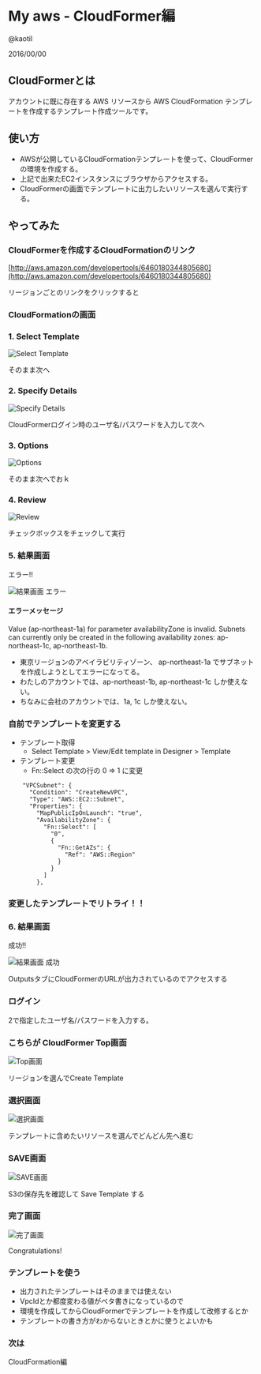 # My aws - CloudFormer編

@kaotil

2016/00/00



## CloudFormerとは

アカウントに既に存在する AWS リソースから AWS CloudFormation テンプレートを作成するテンプレート作成ツールです。



## 使い方

- AWSが公開しているCloudFormationテンプレートを使って、CloudFormerの環境を作成する。
- 上記で出来たEC2インスタンスにブラウザからアクセスする。
- CloudFormerの画面でテンプレートに出力したいリソースを選んで実行する。



## やってみた



### CloudFormerを作成するCloudFormationのリンク

[http://aws.amazon.com/developertools/6460180344805680](http://aws.amazon.com/developertools/6460180344805680)

リージョンごとのリンクをクリックすると



### CloudFormationの画面

### 1. Select Template

![Select Template](/slides/img/0008/cloudformer_select_template.png)<!-- .element: class="img_80" -->

そのまま次へ



### 2. Specify Details

![Specify Details](/slides/img/0008/cloudformer_specify_details.png)<!-- .element: class="img_80" -->

CloudFormerログイン時のユーザ名/パスワードを入力して次へ



### 3. Options

![Options](/slides/img/0008/cloudformer_options.png)<!-- .element: class="img_80" -->

そのまま次へでおｋ



### 4. Review

![Review](/slides/img/0008/cloudformer_review.png)<!-- .element: class="img_50" -->

チェックボックスをチェックして実行



### 5. 結果画面

エラー!!

![結果画面 エラー](/slides/img/0008/cloudformer_create_stack_error.png)<!-- .element: class="img_80" -->



#### エラーメッセージ

Value (ap-northeast-1a) for parameter availabilityZone is invalid. Subnets can currently only be created in the following availability zones: ap-northeast-1c, ap-northeast-1b.

- 東京リージョンのアベイラビリティゾーン、 ap-northeast-1a でサブネットを作成しようとしてエラーになってる。
- わたしのアカウントでは、ap-northeast-1b, ap-northeast-1c しか使えない。
- ちなみに会社のアカウントでは、1a, 1c しか使えない。



### 自前でテンプレートを変更する

- テンプレート取得
  - Select Template > View/Edit template in Designer > Template
- テンプレート変更
  - Fn::Select の次の行の 0 => 1 に変更
```
    "VPCSubnet": {
      "Condition": "CreateNewVPC",
      "Type": "AWS::EC2::Subnet",
      "Properties": {
        "MapPublicIpOnLaunch": "true",
        "AvailabilityZone": {
          "Fn::Select": [
            "0",
            {
              "Fn::GetAZs": {
                "Ref": "AWS::Region"
              }
            }
          ]
        },
```



### 変更したテンプレートでリトライ！！



### 6. 結果画面

成功!!

![結果画面 成功](/slides/img/0008/cloudformer_create_stack_complete.png)<!-- .element: class="img_80" -->

OutputsタブにCloudFormerのURLが出力されているのでアクセスする



### ログイン

2で指定したユーザ名/パスワードを入力する。



### こちらが CloudFormer Top画面

![Top画面](/slides/img/0008/cloudformer_top.png)<!-- .element: class="img_80" -->

リージョンを選んでCreate Template



### 選択画面

![選択画面](/slides/img/0008/cloudformer_choise.png)<!-- .element: class="img_60" -->

テンプレートに含めたいリソースを選んでどんどん先へ進む



### SAVE画面

![SAVE画面](/slides/img/0008/cloudformer_save.png)<!-- .element: class="img_80" -->

S3の保存先を確認して Save Template する



### 完了画面

![完了画面](/slides/img/0008/cloudformer_congratulations.png)<!-- .element: class="img_80" -->

Congratulations!



### テンプレートを使う

- 出力されたテンプレートはそのままでは使えない
- VpcIdとか都度変わる値がベタ書きになっているので
- 環境を作成してからCloudFormerでテンプレートを作成して改修するとか
- テンプレートの書き方がわからないときとかに使うとよいかも



### 次は

CloudFormation編
